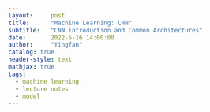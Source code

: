 ```yaml
---
layout:     post
title:      "Machine Learning: CNN"
subtitle:   "CNN introduction and Common Architectures"
date:       2022-5-16 14:00:00
author:     "Yingfan"
catalog: true
header-style: text
mathjax: true
tags:
  - machine learning
  - lecture notes
  - model
---
```


